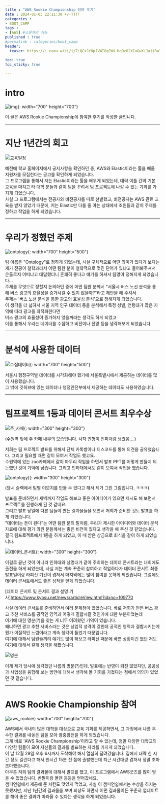 ```yaml
---
title : "AWS Rookie Championship 참여 후기"
date : 2024-01-03 22:11:30 +/-TTTT
categories : 
- BOOT_CAMP
tags : 
- [AWS] #소문자만 가능
published : true
#permalink : categories/boot_camp
header:
  teaser: https://i.namu.wiki/i/7iQCxJY8pJVWI8qCWU-hqOzO2XCaGwXLJaitRa3Yqdcp-T3lkOP508aVkVB4So2AprnWFS4jyfbzewSED0OkvA.webp

toc: true
toc_sticky: true

---
```


# intro   
     
![img](https://i.namu.wiki/i/7iQCxJY8pJVWI8qCWU-hqOzO2XCaGwXLJaitRa3Yqdcp-T3lkOP508aVkVB4So2AprnWFS4jyfbzewSED0OkvA.webp){: width="700" height="700"}

이 글은 AWS Rookie Championship에 참여한 후기를 작성한 글입니다.    

--------------

# 지난 1년간의 회고   
      
![교육일정](https://github.com/sk-choi/sk-choi.github.io/assets/80041090/5b0d7e4b-bc59-4e14-952a-631370ccdbf7)     

예전에 학교 홈페이지에서 공지사항을 확인하던 중, AWS와 Elastic이라는 툴을 배울 지원자를 모집한다는 공고를 확인하게 되었습니다.   
그 프로그램을 통해서 저는 Elastic이라는 툴을 배우게 되었는데, 대략 이틀 간의 기본 교육을 마치고 타 대학 분들과 같이 팀을 꾸려서 팀 프로젝트에 나갈 수 있는 기회를 가지게 되었습니다.   
사실 그 프로그램에서는 전공자와 비전공자를 따로 선발했고, 비전공자는 AWS 관련 교육을 받지 않았기 때문에, 저는 Elastic만 다룰 줄 아는 상태에서 조원들과 같이 주제를 정하고 작업을 하게 되었습니다.   

-------------------

# 우리가 정했던 주제   
     
![ontology](https://github.com/sk-choi/sk-choi.github.io/assets/80041090/f8969066-e62d-4306-8066-ab597a6aec72){: width="700" height="500"}      

팀 이름은 "Ontology"로 정하게 되었는데, 사실 구체적으로 어떤 의미가 있다기 보다는 제가 전공이 철학과라서 어떤 팀원 분이 철학적으로 멋진 단어가 있냐고 물어봐주셔서   
온톨로지 어떠냐고 대답했더니 흔쾌히 좋다고 얘기를 하셔서 팀명이 정해지게 되었습니다...     
주제를 무엇으로 정할지 논의하던 중에 어떤 팀원 분께서 "서울시 버스 노선 분석을 통해 버스 광고의 효율성을 증가시킬 수 있지 않을까?"라고 제안을 해 주셔서    
주제는 '버스 노선 분석을 통한 광고의 효율성 분석'으로 정해지게 되었습니다.    
이 생각을 더 넓혀서 서울 지역 인구 데이터 등을 분석해서 특정 성별, 연령대가 많은 지역에 따라 광고를 최적화한다면     
버스 광고의 효율성이 증가하지 않을까라는 생각도 하게 되었고    
이를 통해서 우리는 데이터를 수집하고 비전이나 전망 등을 생각해보게 되었습니다.   

-----------------

# 분석에 사용한 데이터    
   
![수집데이터](https://github.com/sk-choi/sk-choi.github.io/assets/80041090/ce809e67-f36d-4421-9120-44d38d0d344f){: width="700" height="500"}    

서울시 행정구역별 데이터를 시각화해야 했기에 서울특별시에서 제공하는 데이터를 많이 사용했습니다.   
그 밖에 깃허브에 있는 데이터나 행정안전부에서 제공하는 데이터도 사용하였습니다.   

----------------------

# 팀프로젝트 1등과 데이터 콘서트 최우수상      
             
![주_카페](https://github.com/sk-choi/sk-choi.github.io/assets/80041090/ddc8cbea-e245-4656-b133-06eb12270bb6){: width="300" height="300"}    

(수원역 앞에 주 카페 내부의 모습입니다. 사자 인형이 진짜처럼 생겼음....)

저희는 팀 프로젝트 발표를 위해서 단체 카톡방이나 디스코드를 통해 의견을 공유했습니다. 그리고 필요할 때면 같이 모여서 작업도 했고요.   
수원역에 있는 zoo카페에서 같이 마무리 작업을 하면서 발표 PPT를 어떻게 만들지 의논했던 것이 기억에 남습니다. 그리고 인하대에서도 같이 모여서 작업을 했습니다.

![ontology)](https://github.com/sk-choi/sk-choi.github.io/assets/80041090/a81c878e-3932-49eb-8618-0a1421a2343c){: width="300" height="300"}      

     
(당시 슬랙에서 팀별 이모지를 만들 수 있다고 해서 제가 그린 그림입니다. ㅋㅋㅋ)
    
발표를 준비하면서 새벽까지 작업도 해보고 좋은 아이디어가 있으면 제시도 해 보면서 프로젝트를 진행하게 된 것 같네요.   
그리고 발표 당일에 다른 팀들이 만든 결과물들을 보면서 저희가 준비한 것도 발표를 하게 되었습니다.   
"데이터는 돈이 된다"는 어떤 팀원 분의 말처럼, 우리가 제시한 아이디어와 데이터 분석 자료에 대해 평가 의원 분들께서는 좋은 비전이 있다고 생각을 해 주신 것 같았습니다.   
결국 팀프로젝트에서 1등을 하게 되었고, 이 때 받은 상금으로 회식을 같이 하게 되었습니다.   

![데이터_콘서트](https://github.com/sk-choi/sk-choi.github.io/assets/80041090/df860ff7-dc17-4dbe-a23d-1f16786c7b04){: width="300" height="300"}   

이걸로 끝난 것이 아니라 인하대와 상명대가 같이 주최하는 데이터 콘서트라는 대회에도 출전을 하게 되었는데, 사실 저는 계속 꾸준히 참여하고 작업하다가 데이터 콘서트 최종 발표일이랑
라피신 기간이 겹쳐서 마지막에는 많이 참여를 못하게 되었습니다. 그럼에도 데이터 콘서트에서도 좋은 성적을 얻게 되었습니다.    

[데이터 콘서트 및 콘서트 결과 설명 기사]<https://www.kyosu.net/news/articleView.html?idxno=109770>   

사실 데이터 콘서트를 준비하면서 여러 문제점이 있었습니다. 바로 저희가 만든 버스 광고 추천 서비스를 공적인 영역과 어떻게 결합시킬 것인가에 대한 부분이었는데    
여기에 대한 명분(?)을 찾는 게 너무 어려웠던 기억이 있습니다.   
왜냐하면 광고 추천 서비스라는 것은 상업적 성격이 강한데 공적인 영역과 결합시키는게 뭔가 이질적인 느낌이라고 계속 생각이 들었기 때문입니다.   
여기에 대해서 팀원들끼리 얘기도 많이 해보고 라피신 때문에 바쁜 상황이긴 했던 저도 여기에 대해서 깊게 생각을 해봤습니다.   

![명분](https://github.com/sk-choi/sk-choi.github.io/assets/80041090/8b61744f-2f03-4c80-95ae-819cdeb354b6)    

이게 제가 당시에 생각했던 나름의 명분(?)인데, 발표에는 반영이 되진 않았지만, 공공성과 사업성을 융합해 보는 방안에 대해서 생각해 볼 기회를 가졌다는 점에서 의의가 있었던 것 같습니다.   

------------------------

# AWS Rookie Championship 참여   
      
![aws_rookie](https://github.com/sk-choi/sk-choi.github.io/assets/80041090/1d8c3696-170a-4faf-a498-ff3bb50b0848){: width="700" height="700"}    

AWS에서 국내의 많은 대학을 대상으로 교육 기회를 제공하면서, 그 과정에서 나름 우수한 결과를 내놓은 팀을 모아 왕중왕전을 하게 되었습니다.   
그게 바로 'AWS Rookie Championship'이라고 할 수 있는데, 정말 다양한 대학교의 다양한 팀들이 모여 자신들의 결과를 발표하는 자리를 가지게 되었습니다.   
이 날 12월 29일 오후 6시까지 도착해야 해서 열심히 달려갔습니다. 집에서 대략 한 시간 정도 걸린다고 해서 한시간 15분 전 쯤에 출발했는데 퇴근 시간대랑 겹쳐서 정말 조마조마했습니다.     
아무튼 저희 팀의 결과물에 대해서 발표를 했고, 이 프로그램에서 AWS굿즈를 많이 얻을 수 있었습니다. 반팔이랑 볼펜 등등을 얻어갔네요.   
챔피언쉽에서 제공해 준 치킨도 맛있게 먹었고, 사실 이 챔피언쉽에서는 수상을 하지는 못했지만, 지년 1년간의 결과물을 보며 회상도 하면서 어떤 결과물이든 꾸준히 업데이트를 해야
좋은 결과가 따라올 수 있다는 생각을 하게 되었습니다.    

